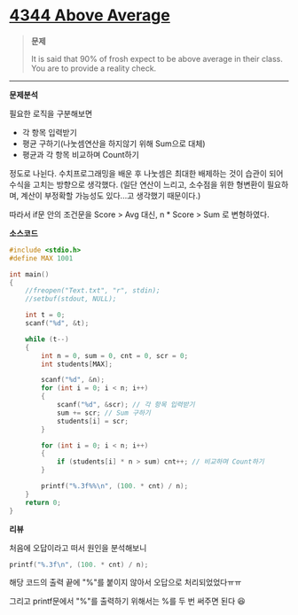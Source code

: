 # [4344 Above Average](https://www.acmicpc.net/problem/4344) #


> **문제**
> 
>It is said that 90% of frosh expect to be above average in their class. You are to provide a reality check.

----------



**문제분석**

필요한 로직을 구분해보면

- 각 항목 입력받기
- 평균 구하기(나눗셈연산을 하지않기 위해 Sum으로 대체)
- 평균과 각 항목 비교하며 Count하기

정도로 나뉜다. 수치프로그래밍을 배운 후 나눗셈은 최대한 배제하는 것이 습관이 되어 수식을 고치는 방향으로 생각했다. (일단 연산이 느리고, 소수점을 위한 형변환이 필요하며, 계산이 부정확할 가능성도 있다...고 생각했기 때문이다.)

따라서 if문 안의 조건문을 Score > Avg 대신, n * Score > Sum 로 변형하였다.







**소스코드**

```c++
#include <stdio.h>
#define MAX 1001

int main()
{
	//freopen("Text.txt", "r", stdin);
	//setbuf(stdout, NULL);

	int t = 0;
	scanf("%d", &t);

	while (t--) 
	{
		int n = 0, sum = 0, cnt = 0, scr = 0;
		int students[MAX];

		scanf("%d", &n);
		for (int i = 0; i < n; i++)
		{
			scanf("%d", &scr); // 각 항목 입력받기
			sum += scr;	// Sum 구하기
			students[i] = scr;
		}

		for (int i = 0; i < n; i++)
		{
			if (students[i] * n > sum) cnt++; // 비교하며 Count하기
		}

		printf("%.3f%%\n", (100. * cnt) / n);
	}
	return 0;
}
```

**리뷰**

처음에 오답이라고 떠서 원인을 분석해보니

```c++
printf("%.3f\n", (100. * cnt) / n);
```

해당 코드의 출력 끝에 "%"를 붙이지 않아서 오답으로 처리되었었다ㅠㅠ

그리고 printf문에서 "%"를 출력하기 위해서는 %를 두 번 써주면 된다 :laughing:


